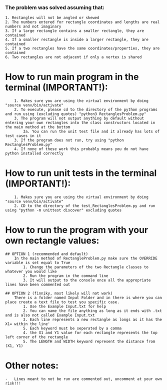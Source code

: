 ### The problem was solved assuming that:
    1. Rectangles will not be angled or skewed
    2. The numbers entered for rectangle coordinates and lengths are real numbers and not imaginary
    3. If a large rectangle contains a smaller rectangle, they are contained
    4. If a smaller rectangle is inside a larger rectangle, they are contained
    5. If a two rectangles have the same coordinates/properties, they are contained
    6. Two rectangles are not adjacent if only a vertex is shared

# How to run main program in the terminal (IMPORTANT!):
        1. Makes sure you are using the virtual environment by doing "source venv/bin/activate"
        2. To execute, please cd to the directory of the python programs and run using (excluding quotes) "python3 RectanglesProblem.py"
        3. The program will not output anything by default without entering your own rectangles into the class constructors located in the main method at the bottom
            3a. You can run the unit test file and it already has lots of test cases in it
        3. If the program does not run, try using "python RectanglesProblem.py"
        4. If none of these work this probably means you do not have python installed correctly
        
# How to run unit tests in the terminal (IMPORTANT!):
        1. Makes sure you are using the virtual environment by doing "source venv/bin/activate"
        2. CD to the directory of the test_RectanglesProblem.py and run using "python -m unittest discover" excluding quotes

# How to run the program with your own rectangle values:
    ## OPTION 1 (recommended and default)
        In the main method of RectangleProblem.py make sure the OVERRIDE variable is set equal to True
            1. Change the parameters of the two Rectangle classes to whatever you would like
            2. Run the program in the command line
            3. It will output to the console once all the appropriate lines have been commented out
            
    ## OPTION 2 (finniky, most likely will not work)
        There is a folder named Input Folder and in there is where you can place create a text file to test you specific case. 
            1. Use the Example Input.txt for help
            2. You can name the file anything as long as it ends with .txt and is also not called Example Input.txt
            3. Each line represents a new rectangle as longs as it has the X1= within the line'
            5. Each keyword must be seperated by a comma
            4. the X1 and Y1 value for each rectangle represents the top left corner of the rectangle
            5. The LENGTH and WIDTH keyword represent the distance from (X1, Y1)

# Other notes:
    -   Lines meant to not be run are commented out, uncomment at your own risk!!!
